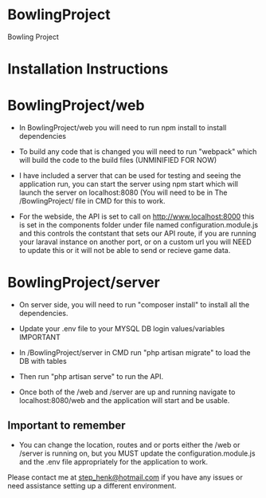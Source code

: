 # BowlingProject
Bowling Project

# Installation Instructions

# BowlingProject/web

- In BowlingProject/web you will need to run npm install to install dependencies

- To build any code that is changed you will need to run "webpack" which will build the code to the build files (UNMINIFIED FOR NOW)

- I have included a server that can be used for testing and seeing the application run, you can start the server using
npm start which will launch the server on localhost:8080 (You will need to be in The /BowlingProject/ file in CMD for this to work.

- For the webside, the API is set to call on http://www.localhost:8000 this is set in the components folder under file named configuration.module.js and this controls the contstant that sets our API route, if you are running your laraval instance on another port, or on a custom url you will NEED to update this or it will not be able to send or recieve game data.

# BowlingProject/server

- On server side, you will need to run "composer install" to install all the dependencies. 

- Update your .env file to your MYSQL DB login values/variables IMPORTANT

- In /BowlingProject/server in CMD run "php artisan migrate" to load the DB with tables

- Then run "php artisan serve" to run the API.

- Once both of the /web and /server are up and running navigate to localhost:8080/web and the application will start and be usable. 

## Important to remember ##
- You can change the location, routes and or ports either the /web or /server is running on, but you MUST update the configuration.module.js and the .env file appropriately for the application to work.

Please contact me at step_henk@hotmail.com if you have any issues or need assistance setting up a different environment.


